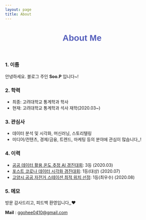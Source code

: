 ```yaml
---
layout: page
title: About
---
```


<html> <center><h1 style="color: rgb(83,93,187); font-weight: bold; font-family: 'Acme', sans-serif;">About Me</h1></center> <br></html>

### 1. 이름  

안녕하세요. 블로그 주인 **Soo.P** 입니다~!

### 2. 학력  

- 최종: 고려대학교 통계학과 학사
- 현재: 고려대학교 통계학과 석사 재학(2020.03~)

### 3. 관심사  

- 데이터 분석 및 시각화, 머신러닝, 스토리텔링  
- 미디어/컨텐츠, 경제/금융, 트렌드, 마케팅 등의 분야에 관심이 많슴니다,,!

### 4.  이력
 
- [공공 데이터 활용 온도 추정 AI 경진대회](https://dacon.io/competitions/official/235584/overview/): 3등 (2020.03)
- [포스트 코로나 데이터 시각화 경진대회](https://dacon.io/competitions/official/235618/overview/): 1등(대상) (2020.07)
- [고양시 공공 자전거 스테이션 최적 위치 선정](https://compas.lh.or.kr/subj/past/info?subjNo=SBJ_2007_001): 1등(최우수) (2020.08)

### 5.  메모

방문 감사드리고, 피드백 환영입니다,,♥

**Mail** : ggohee0410@gmail.com  

<br>
